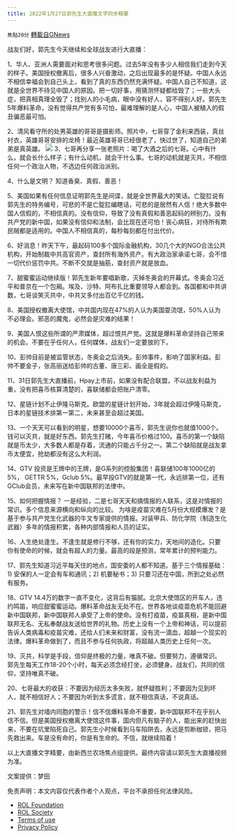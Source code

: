 ```yaml
---
title: 2022年1月27日郭先生大直播文字同步精要
---
```

`焦點20分` [轉載自GNews](https://gnews.org/zh-hans/1918837/)

战友们好，郭先生今天继续和全球战友进行大直播：

1、华人、亚洲人需要面对和思考很多问题。过去5年没有多少人相信我们走到今天的样子。美国授权撤离后，很多人兴奋激动，之后出现最多的是怀疑。中国人永远不相信幸福会到自己头上，看到了真的东西仍然充满怀疑。中国人自己不知道，这就是全世界不待见中国人的原因。把一切好事，用猜测怀疑都给毁了；一些大头症，把真相真理全毁了；找别人的小毛病，眼中没有好人，容不得别人好。郭先生5年爆料革命，没有觉得共产党有多可怕，最难理解的是人心，中国人被植入的假丑骗恶最可怕。

2、清风看守所的处男英雄的哥哥是摄影师。照片中，七哥穿了金利来西装，真丝衬衣，英雄哥哥安排的龙椅！最近英雄哥哥已经很老了，快过世了，知道自己的弟弟是真英雄。
![](https://assets.gnews.org/wp-content/uploads/2022/01/96f836a8b47e2823dbde2e7ef300d18d_500x0.jpg)
3、七哥再分享一张老照片：喝了大酒之后的七哥。心中有什么，就会长什么样子；有什么动机，就会干什么事。七哥的动机就是灭共，不相信任何一个政治人物，不选边任何政治派别。

4、什么是文明？ 知道香臭、真假、善恶！

5、美国如果有任何信息证明郭先生是间谍，就是全世界最大的笑话。亡腚肛说有郭先生的特务编号，可悲的不是亡腚肛编瞎话，可悲的是居然有人信！绝大多数中国人信假的，不相信真的。没有信仰，导致了没有真假和善恶起码的辨别力。没有共产党的新中国，如果没有信仰和法制，会比现在还可怕！丧心病狂，对待所有欺民贼都是适用的。中国人不相信真的，每秒每刻都在付出代价。

6、好消息！昨天下午，最起码100多个国际金融机构，30几个大的NGO合法公共机构，开始制裁中共高官资产，查封所有海外资产。有大政治家承诺七哥，会不惜一切代价惩罚中共。不断不交就是抽筋，查封资产就是放血。

7、甜蜜蜜运动继续版！郭先生新年要唱新歌，灭掉冬奥会的开幕式。冬奥会习近平和普京在一个包厢。埃及、沙特、阿布扎比重要领导人都会到。各国都和中共讲数，七哥谈笑灭共中，中共又多付出百亿千亿的钱。

8、美国授权撤离大使馆，中共国内现在47%的人认为美国耍流氓，50%人认为不必理会。邪恶的魔鬼，必然会是灾难的结果！

9、美国人恨这些所谓的严肃媒体，超过恨共产党。这就是爆料革命坚持自己带来的机会。不要在乎任何人，任何媒体，战友们一定要放的下。

10、彭帅目前是被监管状态，冬奥会之后消失。彭帅事件，影响了国家利益。彭帅不要金子，张高丽送给彭帅的古董、唐三彩、画全是假的。

11、31日郭先生大直播前，Hpay上市前，如果没有配合联盟，不以战友利益为重，没有把喜币核算清楚的，喜联储都会把账户清零。

12、星链计划不止伊隆马斯克。欧盟的星链计划开始，3年就会超过伊隆马斯克，日本的星链技术排第一第二，未来甚至会超过美国。

13、一个天天可以看到的明星，想要10000个喜币，郭先生说你也就值1000个。钱可以灭共，就是好东西。郭先生打赌，今年喜币价格过100。喜币的第一个缺陷就是币太少，大多数人都是存着，流通的只能占千分之一。第二个缺陷就是战友拿币太便宜，抢劫都没有这么大利润。

14、GTV 投资是王牌中的王牌，是G系列的控股集团！喜联储100年1000亿的5%， GETTR 5%，Gclub 5%。最早投GTV的就是第一代，永远排第一位，还有GClub会员，未来写在新中国联邦的法律中。

15、如何把握情报？ 一是经验，二是七哥天天和搞情报的人联系，这是对情报的常识。多个信息来源横向和纵向的比较。 为啥是疫苗灾难在5月份大规模爆发？是基于参与共产党生化武器的牛叉专家提供的情报。对装甲兵、防化学院（制造生化武器）多年的情报积累，各种内部情报和人员的证实。

16、人生绝处逢生。不逢生就是修行不够，还有你的实力，天地间的造化。只要你有使命的时候，就会有超人的力量。最高的段是预测，常年累计的预判能力。

17、郭先生知道习近平每天住的地点，国安委的人都不知道。基于三个情报基础：1) 安保的人一定会有车和通讯；2) 机要秘书；3) 只要习还在中国，所到之处必然有服务。

18、GTV 14.4万的数字一直不变化，这背后有猫腻。北京大使馆区的开车人，违约鸣笛，响应甜蜜蜜运动。爆料革命战友无处不在。世界各地谈疫苗危机不能回避新中国联邦，新中国联邦人承受了上帝的使命。没有打疫苗，疫苗真相，是新中国联邦无名、无私奉献战友送给世界的礼物。历史上没有一个上帝和神话，可以提前告诉人类病毒和疫苗灾难，还给人们未来和财富，没有流一滴血，超越一个现实的法律。爆料革命做到了，而且不参与任何执政，将超越人类历史上任何一次。

19、灭共，科学是手段，信仰是终极的力量，唯真不破。但要努力，遵循常识。郭先生每天工作18-20个小时，每天必须念经打坐，必须健身。战友们，共同的信仰，坚持唯真不破。

20、七哥最大的收获：不要因为经历太多失败，就怀疑胜利；不要因为见到坏人，就不相信好人；不要因为听到太多谎言，就不相信真话，不说真话。

21、郭先生对墙内同胞的警示！信不信爆料革命不重要，新中国联邦不在乎别人信不信。但是美国授权撤离大使馆这件事，国内但凡有脑子的人，能出来的赶快出来，不要在坑里陷死自己。郭先生小时候看到马车陷阱去，永远是剪断枷锁，把马先救出来。车是没有命的，你是有生命的。不信，就继续陷着！

以上大直播文字精要，由新西兰农场焦点组提供。最终内容请以郭先生大直播视频为准。

文案提供：梦田

 

免责声明：本文内容仅代表作者个人观点，平台不承担任何法律风险。

- [ROL Foundation](https://rolfoundation.org/)
- [ROL Society](https://rolsociety.org/)
- [Terms of use](https://gnews.org/terms-of-use-3/)
- [Privacy Policy](https://gnews.org/privacy-policy/)
